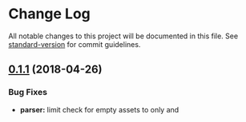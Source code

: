 # Change Log

All notable changes to this project will be documented in this file. See [standard-version](https://github.com/conventional-changelog/standard-version) for commit guidelines.

<a name="0.1.1"></a>
## [0.1.1](https://github.com/KnisterPeter/html-webpack-exclude-empty-assets-plugin/compare/v0.1.0...v0.1.1) (2018-04-26)


### Bug Fixes

* **parser:** limit check for empty assets to only <link/> and <script/> tags ([9c5e670](https://github.com/KnisterPeter/html-webpack-exclude-empty-assets-plugin/commit/9c5e670))



<a name="0.1.0"></a>
# 0.1.0 (2018-03-15)


### Features

* initial version ([d147240](https://github.com/KnisterPeter/html-webpack-exclude-empty-assets-plugin/commit/d147240))
